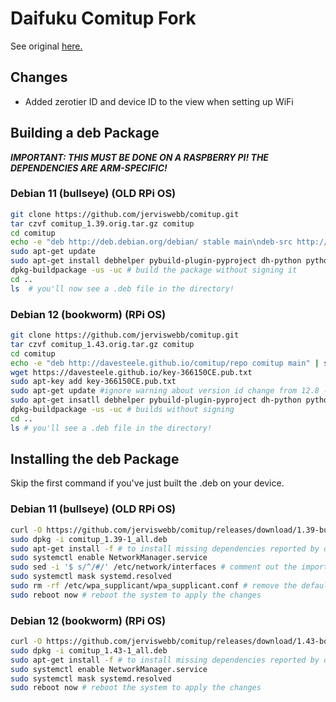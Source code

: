 # Daifuku Comitup Fork

See original [here.](http://github.com/davesteele/comitup)

## Changes

- Added zerotier ID and device ID to the view when setting up WiFi

## Building a deb Package

**_IMPORTANT: THIS MUST BE DONE ON A RASPBERRY PI! THE DEPENDENCIES ARE ARM-SPECIFIC!_**

### Debian 11 (bullseye) (OLD RPi OS)

```bash
git clone https://github.com/jerviswebb/comitup.git
tar czvf comitup_1.39.orig.tar.gz comitup
cd comitup
echo -e "deb http://deb.debian.org/debian/ stable main\ndeb-src http://deb.debian.org/debian/ stable main" | sudo tee -a /etc/apt/sources.list
sudo apt-get update
sudo apt-get install debhelper pybuild-plugin-pyproject dh-python python3-setuptools python3-pytest python3-pytest-runner python3-mock python3-cachetools pandoc python3-flask
dpkg-buildpackage -us -uc # build the package without signing it
cd ..
ls  # you'll now see a .deb file in the directory!
```

### Debian 12 (bookworm) (RPi OS)

```bash
git clone https://github.com/jerviswebb/comitup.git
tar czvf comitup_1.43.orig.tar.gz comitup
cd comitup
echo -e "deb http://davesteele.github.io/comitup/repo comitup main" | sudo tee -a /etc/apt/sources.list
wget https://davesteele.github.io/key-366150CE.pub.txt
sudo apt-key add key-366150CE.pub.txt
sudo apt-get update #ignore warning about version id change from 12.8 -> 12.9
sudo apt-get insatll debhelper pybuild-plugin-pyproject dh-python python3-setuptools python3-pytest python3-pytest-runner python3-mock python3-cachetools pandoc python3-flask python3-networkmanager python3-gi python3-dbus python3-cairo iptables libcairo2
dpkg-buildpackage -us -uc # builds without signing
cd ..
ls # you'll see a .deb file in the directory!
```

## Installing the deb Package

Skip the first command if you've just built the .deb on your device.

### Debian 11 (bullseye) (OLD RPi OS)

```bash
curl -O https://github.com/jerviswebb/comitup/releases/download/1.39-bullseye-dmca/comitup_1.39-1_all.deb
sudo dpkg -i comitup_1.39-1_all.deb
sudo apt-get install -f # to install missing dependencies reported by dpkg
sudo systemctl enable NetworkManager.service
sudo sed -i '$ s/^/#/' /etc/network/interfaces # comment out the import line in /etc/network/interfaces to allow NetworkManager to manage the interfaces
sudo systemctl mask systemd.resolved
sudo rm -rf /etc/wpa_supplicant/wpa_supplicant.conf # remove the default wpa_supplicant configuration so that NetworkManager can manage the WiFi
sudo reboot now # reboot the system to apply the changes
```

### Debian 12 (bookworm) (RPi OS)

```bash
curl -O https://github.com/jerviswebb/comitup/releases/download/1.43-bookworm-dmca/comitup_1.43-1_all.deb
sudo dpkg -i comitup_1.43-1_all.deb
sudo apt-get install -f # to install missing dependencies reported by dpkg
sudo systemctl enable NetworkManager.service
sudo systemctl mask systemd.resolved
sudo reboot now # reboot the system to apply the changes
```
